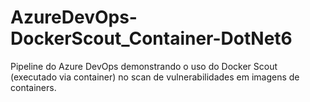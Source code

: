 # AzureDevOps-DockerScout_Container-DotNet6
Pipeline do Azure DevOps demonstrando o uso do Docker Scout (executado via container) no scan de vulnerabilidades em imagens de containers.
